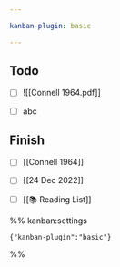 ```yaml
---

kanban-plugin: basic

---
```


## Todo

- [ ] ![[Connell 1964.pdf]]
- [ ] abc


## Finish

- [ ] [[Connell 1964]]
- [ ] [[24 Dec 2022]]
- [ ] [[📚 Reading List]]




%% kanban:settings
```
{"kanban-plugin":"basic"}
```
%%